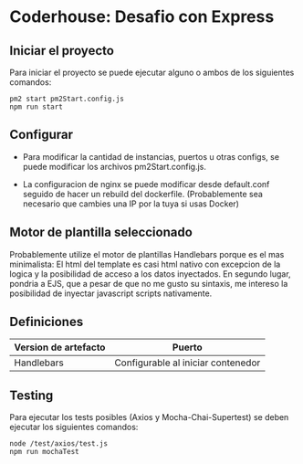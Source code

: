 # Coderhouse: Desafio con Express
## Iniciar el proyecto
Para iniciar el proyecto se puede ejecutar alguno o ambos de los siguientes comandos:
```
pm2 start pm2Start.config.js
npm run start
```
## Configurar 

* Para modificar la cantidad de instancias, puertos u otras configs, se puede modificar los archivos pm2Start.config.js.

* La configuracion de nginx se puede modificar desde default.conf seguido de hacer un rebuild del dockerfile. (Probablemente sea necesario que cambies una IP por la tuya si usas Docker)

## Motor de plantilla seleccionado
Probablemente utilize el motor de plantillas Handlebars porque es el mas minimalista: El html del template es casi html nativo con excepcion de la logica y la posibilidad de acceso a los datos inyectados. En segundo lugar, pondria a EJS, que a pesar de que no me gusto su sintaxis, me intereso la posibilidad de inyectar javascript scripts nativamente.


## Definiciones
| Version de artefacto | Puerto |
| ----------- | ----------- |
| Handlebars | Configurable al iniciar contenedor |

## Testing 
Para ejecutar los tests posibles (Axios y Mocha-Chai-Supertest) se deben ejecutar los siguientes comandos:
```
node /test/axios/test.js
npm run mochaTest
```

